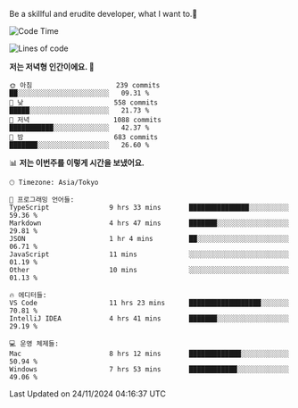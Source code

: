 Be a skillful and erudite developer, what I want to.👶

<!--START_SECTION:waka-->
![Code Time](http://img.shields.io/badge/Code%20Time-1%2C415%20hrs%2029%20mins-blue)

![Lines of code](https://img.shields.io/badge/%EC%A0%80%EB%8A%94%20%EC%97%AC%ED%83%9C%EA%B9%8C%EC%A7%80%20-903.4%20thousand%20%EC%A4%84%EC%9D%98%20%EC%BD%94%EB%93%9C%EB%A5%BC%20%EC%9E%91%EC%84%B1%ED%96%88%EC%96%B4%EC%9A%94.-blue)

**저는 저녁형 인간이에요. 🦉** 

```text
🌞 아침                     239 commits         ██░░░░░░░░░░░░░░░░░░░░░░░   09.31 % 
🌆 낮　                     558 commits         █████░░░░░░░░░░░░░░░░░░░░   21.73 % 
🌃 저녁                     1088 commits        ███████████░░░░░░░░░░░░░░   42.37 % 
🌙 밤　                     683 commits         ███████░░░░░░░░░░░░░░░░░░   26.60 % 
```


📊 **저는 이번주를 이렇게 시간을 보냈어요.** 

```text
🕑︎ Timezone: Asia/Tokyo

💬 프로그래밍 언어들: 
TypeScript               9 hrs 33 mins       ███████████████░░░░░░░░░░   59.36 % 
Markdown                 4 hrs 47 mins       ███████░░░░░░░░░░░░░░░░░░   29.81 % 
JSON                     1 hr 4 mins         ██░░░░░░░░░░░░░░░░░░░░░░░   06.71 % 
JavaScript               11 mins             ░░░░░░░░░░░░░░░░░░░░░░░░░   01.19 % 
Other                    10 mins             ░░░░░░░░░░░░░░░░░░░░░░░░░   01.13 % 

🔥 에디터들: 
VS Code                  11 hrs 23 mins      ██████████████████░░░░░░░   70.81 % 
IntelliJ IDEA            4 hrs 41 mins       ███████░░░░░░░░░░░░░░░░░░   29.19 % 

💻 운영 체제들: 
Mac                      8 hrs 12 mins       █████████████░░░░░░░░░░░░   50.94 % 
Windows                  7 hrs 53 mins       ████████████░░░░░░░░░░░░░   49.06 % 
```


 Last Updated on 24/11/2024 04:16:37 UTC
<!--END_SECTION:waka-->
